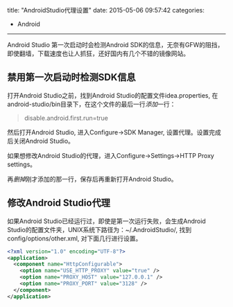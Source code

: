 title: "AndroidStudio代理设置"
date: 2015-05-06 09:57:42
categories:
- Android
---

Android Studio 第一次启动时会检测Android SDK的信息，无奈有GFW的阻挡，即使翻墙，下载速度也让人抓狂，还好国内有几个不错的镜像网站。

## 禁用第一次启动时检测SDK信息

打开Android Studio之前，找到Android Studio的配置文件idea.properties, 在android-studio/bin目录下，在这个文件的最后一行*添加*一行：

>disable.android.first.run=true

然后打开Android Studio, 进入Configure->SDK Manager, 设置代理。设置完成后关闭Android Studio。

如果想修改Android Studio的代理，进入Configure->Settings->HTTP Proxy settings。

再*删掉*刚才添加的那一行，保存后再重新打开Android Studio。

## 修改Android Studio代理

如果Android Studio已经运行过，即使是第一次运行失败，会生成Android Studio的配置文件夹，UNIX系统下路径为：~/.AndroidStudio/, 找到config/options/other.xml, 对下面几行进行设置。

```xml
<?xml version="1.0" encoding="UTF-8"?>
<application>
  <component name="HttpConfigurable">
    <option name="USE_HTTP_PROXY" value="true" />
    <option name="PROXY_HOST" value="127.0.0.1" />
    <option name="PROXY_PORT" value="3128" />
  </component>
</application>
```


